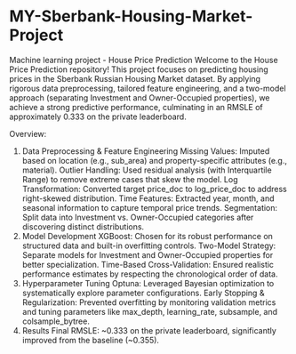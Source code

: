 # MY-Sberbank-Housing-Market-Project
Machine learning project - House Price Prediction
Welcome to the House Price Prediction repository! This project focuses on predicting housing prices in the Sberbank Russian Housing Market dataset. By applying rigorous data preprocessing, tailored feature engineering, and a two-model approach (separating Investment and Owner-Occupied properties), we achieve a strong predictive performance, culminating in an RMSLE of approximately 0.333 on the private leaderboard.

Overview:
1. Data Preprocessing & Feature Engineering
  Missing Values: Imputed based on location (e.g., sub_area) and property-specific attributes (e.g., material).
  Outlier Handling: Used residual analysis (with Interquartile Range) to remove extreme cases that skew the model.
  Log Transformation: Converted target price_doc to log_price_doc to address right-skewed distribution.
  Time Features: Extracted year, month, and seasonal information to capture temporal price trends.
  Segmentation: Split data into Investment vs. Owner-Occupied categories after discovering distinct distributions.
2. Model Development
   XGBoost: Chosen for its robust performance on structured data and built-in overfitting controls.
  Two-Model Strategy: Separate models for Investment and Owner-Occupied properties for better specialization.
  Time-Based Cross-Validation: Ensured realistic performance estimates by respecting the chronological order of data.
3. Hyperparameter Tuning
   Optuna: Leveraged Bayesian optimization to systematically explore parameter configurations.
   Early Stopping & Regularization: Prevented overfitting by monitoring validation metrics and tuning parameters like max_depth, learning_rate, subsample, and colsample_bytree.
4. Results
   Final RMSLE: ~0.333 on the private leaderboard, significantly improved from the baseline (~0.355).
